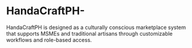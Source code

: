 # HandaCraftPH-
HandaCraftPH is designed as a culturally conscious marketplace system that supports MSMEs and traditional artisans through customizable workflows and role-based access.
